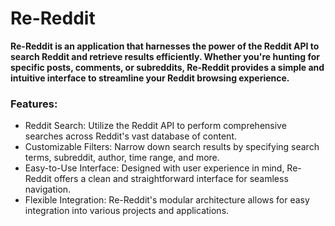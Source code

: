 # Re-Reddit
<b>Re-Reddit is an application that harnesses the power of the Reddit API to search Reddit and retrieve results efficiently. Whether you're hunting for specific posts, comments, or subreddits, Re-Reddit provides a simple and intuitive interface to streamline your Reddit browsing experience.</b>

<h3>Features:</h3>
<ul>
  <li>Reddit Search: Utilize the Reddit API to perform comprehensive searches across Reddit's vast database of content.</li>
  <li>Customizable Filters: Narrow down search results by specifying search terms, subreddit, author, time range, and more.</li>
  <li>Easy-to-Use Interface: Designed with user experience in mind, Re-Reddit offers a clean and straightforward interface for seamless navigation.</li>
  <li>Flexible Integration: Re-Reddit's modular architecture allows for easy integration into various projects and applications.</li>
</ul>



